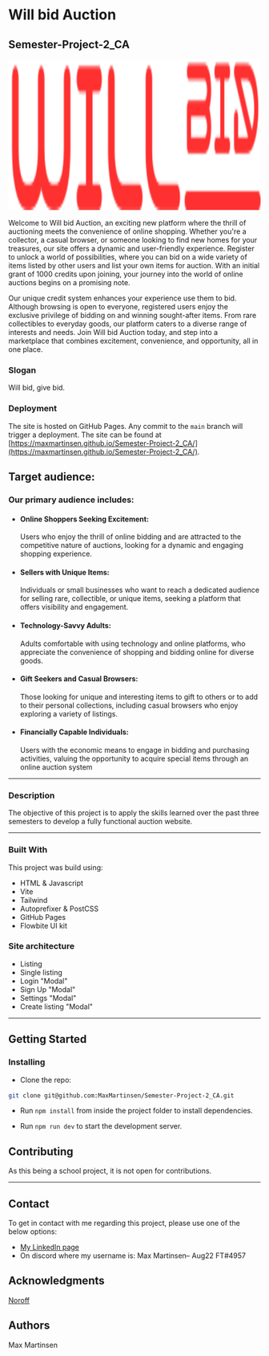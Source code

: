 # Will bid Auction

## Semester-Project-2_CA

<div id="logo" align="center">
  <img src="https://github.com/MaxMartinsen/Semester-Project-2_CA/blob/main/public/logo.svg" width="600" height="300"/>
</div>

Welcome to Will bid Auction, an exciting new platform where the thrill of auctioning meets the convenience of online shopping. Whether you're a collector, a casual browser, or someone looking to find new homes for your treasures, our site offers a dynamic and user-friendly experience. Register to unlock a world of possibilities, where you can bid on a wide variety of items listed by other users and list your own items for auction. With an initial grant of 1000 credits upon joining, your journey into the world of online auctions begins on a promising note.

Our unique credit system enhances your experience use them to bid. Although browsing is open to everyone, registered users enjoy the exclusive privilege of bidding on and winning sought-after items. From rare collectibles to everyday goods, our platform caters to a diverse range of interests and needs. Join Will bid Auction today, and step into a marketplace that combines excitement, convenience, and opportunity, all in one place.

### Slogan

Will bid, give bid.

### Deployment

The site is hosted on GitHub Pages. Any commit to the `main` branch will trigger a deployment.
The site can be found at [https://maxmartinsen.github.io/Semester-Project-2_CA/](https://maxmartinsen.github.io/Semester-Project-2_CA/).

## Target audience:

### Our primary audience includes:

- #### Online Shoppers Seeking Excitement:

  Users who enjoy the thrill of online bidding and are attracted to the competitive nature of auctions, looking for a dynamic and engaging shopping experience.

- #### Sellers with Unique Items:

  Individuals or small businesses who want to reach a dedicated audience for selling rare, collectible, or unique items, seeking a platform that offers visibility and engagement.

- #### Technology-Savvy Adults:

  Adults comfortable with using technology and online platforms, who appreciate the convenience of shopping and bidding online for diverse goods.

- #### Gift Seekers and Casual Browsers:

  Those looking for unique and interesting items to gift to others or to add to their personal collections, including casual browsers who enjoy exploring a variety of listings.

- #### Financially Capable Individuals:
  Users with the economic means to engage in bidding and purchasing activities, valuing the opportunity to acquire special items through an online auction system

---

### Description

The objective of this project is to apply the skills learned over the past three semesters to develop a fully functional auction website.

---

### Built With

This project was build using:

- HTML & Javascript
- Vite
- Tailwind
- Autoprefixer & PostCSS
- GitHub Pages
- Flowbite UI kit

### Site architecture

- Listing
- Single listing
- Login "Modal"
- Sign Up "Modal"
- Settings "Modal"
- Create listing "Modal"

---

## Getting Started

### Installing

- Clone the repo:

```bash
git clone git@github.com:MaxMartinsen/Semester-Project-2_CA.git
```

- Run `npm install` from inside the project folder to install dependencies.

- Run `npm run dev` to start the development server.

## Contributing

As this being a school project, it is not open for contributions.

---

## Contact

To get in contact with me regarding this project, please use one of the below options:

- [My LinkedIn page](https://www.linkedin.com/in/max-martinsen-87ba80241/)
- On discord where my username is: Max Martinsen– Aug22 FT#4957

## Acknowledgments

[Noroff](https://www.noroff.no/en)

## Authors

Max Martinsen

